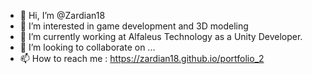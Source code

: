 - 👋 Hi, I’m @Zardian18
- 👀 I’m interested in game development and 3D modeling
- 🌱 I’m currently working at Alfaleus Technology as a Unity Developer.
- 💞️ I’m looking to collaborate on ...
- 📫 How to reach me : https://zardian18.github.io/portfolio_2

<!---
Zardian18/Zardian18 is a ✨ special ✨ repository because its `README.md` (this file) appears on your GitHub profile.
You can click the Preview link to take a look at your changes.
--->
